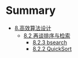 # Summary
* [8.高效算法设计](8.md)
  * [8.2 再谈排序与检索](8/82-zai-tan-pai-xu-yu-jian-suo.md)
    * [8.2.3 bsearch](823_bsearch.md)
    * [8.2.2 QuickSort](8/82-zai-tan-pai-xu-yu-jian-suo/822-quicksort.md)